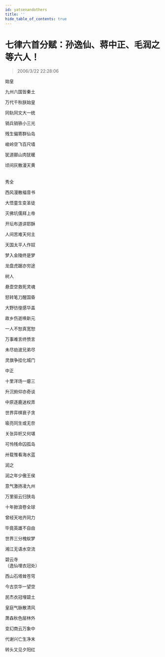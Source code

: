 ```yaml
---
id: yatsenandothers
title: ''
hide_table_of_contents: true
---
```


# 七律六首分赋：孙逸仙、蒋中正、毛润之等六人！

> 2006/3/22 22:28:06

<div style={{fontSize: 'xxx-large', fontWeight: 'normal', textAlign: 'center', lineHeight: '250%'}}>
始皇
</div>

<div style={{fontSize: 'xx-large', fontWeight: 'normal', textAlign: 'center'}}>

九州六国皆秦土

万代千秋朕始皇

同轨同文大一统

销兵销铁小三光

残生偏寄群仙岛

峻岭空飞百尺墙

犹道郦山肉犹暖

顷间灰散漫天黄
</div>　

<div style={{fontSize: 'xxx-large', fontWeight: 'normal', textAlign: 'center', lineHeight: '250%'}}>
秀全
</div>

<div style={{fontSize: 'xx-large', fontWeight: 'normal', textAlign: 'center'}}>

西风漫散福音书

大悟童生变圣徒

灭佛坑儒拜上帝

开坛布道讲耶酥

人间苦难天何主

天国太平人作奴

梦入金陵终是梦

龙盘虎踞亦穷途
</div>
 
 
<div style={{fontSize: 'xxx-large', fontWeight: 'normal', textAlign: 'center', lineHeight: '250%'}}>
树人
</div>

<div style={{fontSize: 'xx-large', fontWeight: 'normal', textAlign: 'center'}}>

悬壶空救死灵魂

怒转笔刀醒国昏

大野彷徨感华盖

故乡伤逝唤新元

一人不恕真宽恕

万事难言终愤言

未尽劫波兄弟尽

灵旗争挂化城门
</div>

<div style={{fontSize: 'xxx-large', fontWeight: 'normal', textAlign: 'center', lineHeight: '250%'}}>
中正
</div>

<div style={{fontSize: 'xx-large', fontWeight: 'normal', textAlign: 'center'}}>

十里洋场一瘪三

升沉俯仰亦奇谈

中原逐鹿迷权弄

世界弈棋衰子贪

瑜亮同生或无奈

关张异帜又何堪

可怜残命囚孤岛

卅载惟看海水蓝
</div>
 

<div style={{fontSize: 'xxx-large', fontWeight: 'normal', textAlign: 'center', lineHeight: '250%'}}>
润之
</div>

<div style={{fontSize: 'xx-large', fontWeight: 'normal', textAlign: 'center'}}>

润之年少傲王侯

意气激扬凌九州

万里驱云归狭岛

十年掀浪卷全球

曾经天地齐同力

毕竟英雄不自由

世界三分槐蚁梦

湘江无语水空流
</div>
 
<div style={{fontSize: 'xxx-large', fontWeight: 'normal', textAlign: 'center', lineHeight: '250%'}}>
碧云寺
</div>

<div style={{fontSize: 'xx-large', fontWeight: 'normal', textAlign: 'center', marginBottom: '50px'}}>
（逸仙埋衣冠处）
</div>

<div style={{fontSize: 'xx-large', fontWeight: 'normal', textAlign: 'center'}}>

西山石塔耸苍穹

今古京华一望空

民杰衣冠埋碧土

皇庭气脉散清风

萧森秋色层林外

变幻商云万象中

代谢兴亡生净末

转头又见夕阳红
</div>
